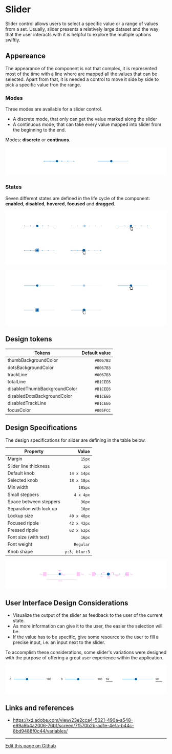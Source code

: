 # Slider

Slider control allows users to select a specific value or a range of values from a set. Usually, slider presents a relatively large dataset and the way that the user interacts with it is helpful to explore the multiple options swiftly.

## Appereance

The appearance of the component is not that complex, it is represented most of the time with a line where are mapped all the values that can be selected. Apart from that, it is needed a control to move it side by side to pick a specific value fron the range.

### Modes

Three modes are available for a slider control.

- A discrete mode, that only can get the value marked along the slider
- A continuous mode, that can take every value mapped into slider from the beginning to the end.

Modes: **discrete** or **continuos**.

![Slider modes](images/slider_modes.png)

### States

Seven different states are defined in the life cycle of the component: **enabled**, **disabled**, **hovered**, **focused** and **dragged**.

![Slider mode discrete](images/slider_states_discrete.png)

![Slider mode continious](images/slider_states_cont.png)

## Design tokens

| Tokens                       | Default value |
| ---------------------------- | ------------: |
| thumbBackgroundColor         |     `#0067B3` |
| dotsBackgroundColor          |     `#0067B3` |
| trackLine                    |     `#0067B3` |
| totalLine                    |     `#B1CEE6` |
| disabledThumbBackgroundColor |     `#B1CEE6` |
| disabledDotsBackgroundColor  |     `#B1CEE6` |
| disabledTrackLine            |     `#B1CEE6` |
| focusColor                   |     `#005FCC` |

## Design Specifications

The design specifications for slider are defining in the table below.

| Property                |         Value |
| ----------------------- | ------------: |
| Margin                  |        `15px` |
| Slider line thickness   |         `1px` |
| Default knob            |   `14 x 14px` |
| Selected knob           |   `18 x 18px` |
| Min width               |       `185px` |
| Small steppers          |     `4 x 4px` |
| Space between steppers  |        `36px` |
| Separation with lock up |        `10px` |
| Lockup size             |   `40 x 40px` |
| Focused ripple          |   `42 x 42px` |
| Pressed ripple          |   `62 x 62px` |
| Font size (with text)   |        `16px` |
| Font weight             |     `Regular` |
| Knob shape              | `y:3, blur:3` |

![Slider specifications](images/slider_specs.png)

## User Interface Design Considerations

- Visualize the output of the slider as feedback to the user of the current state.
- As more information can give it to the user, the easier the selection will be.
- If the value has to be specific, give some resource to the user to fill a precise input, i.e. an input next to the slider.

To accomplish these considerations, some slider's variations were designed with the purpose of offering a great user experience within the application.

![Slider variation for special cases](images/slider_special.png)

## Links and references

- https://xd.adobe.com/view/23e2cca4-5021-490a-a548-e99a9b4a2006-76b1/screen/7f570b2b-ad1e-4e1a-b44c-8bd9488f0c44/variables/

____________________________________________________________

[Edit this page on Github](https://github.com/dxc-technology/halstack-style-guide/blob/master/guidelines/components/slider/README.md)
